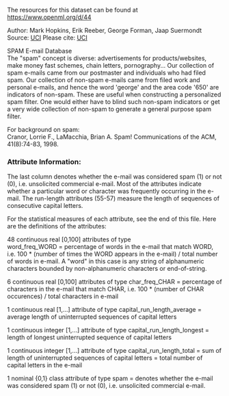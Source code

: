 The resources for this dataset can be found at https://www.openml.org/d/44

Author: Mark Hopkins, Erik Reeber, George Forman, Jaap Suermondt    
Source: [UCI](https://archive.ics.uci.edu/ml/datasets/spambase)
Please cite: [UCI](https://archive.ics.uci.edu/ml/citation_policy.html)

SPAM E-mail Database  
The "spam" concept is diverse: advertisements for products/websites, make money fast schemes, chain letters, pornography... Our collection of spam e-mails came from our postmaster and individuals who had filed spam.  Our collection of non-spam e-mails came from filed work and personal e-mails, and hence the word 'george' and the area code '650' are indicators of non-spam.  These are useful when constructing a personalized spam filter.  One would either have to blind such non-spam indicators or get a very wide collection of non-spam to generate a general purpose spam filter.
 
For background on spam:  
Cranor, Lorrie F., LaMacchia, Brian A.  Spam! Communications of the ACM, 41(8):74-83, 1998.  

### Attribute Information:  
The last column denotes whether the e-mail was considered spam (1) or not (0), i.e. unsolicited commercial e-mail. Most of the attributes indicate whether a particular word or character was frequently occurring in the e-mail. The run-length attributes (55-57) measure the length of sequences of consecutive capital letters.  

For the statistical measures of each attribute, see the end of this file. Here are the definitions of the attributes:  

48 continuous real [0,100] attributes of type  
word_freq_WORD = percentage of words in the e-mail that match WORD,  i.e. 100 * (number of times the WORD appears in the e-mail) / total number of words in e-mail.  A "word" in this case is any string of alphanumeric characters bounded by non-alphanumeric characters or end-of-string.
 
6 continuous real [0,100] attributes of type char_freq_CHAR = percentage of characters in the e-mail that match CHAR, i.e. 100 * (number of CHAR occurences) / total characters in e-mail
 
1 continuous real [1,...] attribute of type capital_run_length_average
 = average length of uninterrupted sequences of capital letters
 
1 continuous integer [1,...] attribute of type capital_run_length_longest
 = length of longest uninterrupted sequence of capital letters
 
1 continuous integer [1,...] attribute of type capital_run_length_total
 = sum of length of uninterrupted sequences of capital letters
 = total number of capital letters in the e-mail
 
1 nominal {0,1} class attribute of type spam
 = denotes whether the e-mail was considered spam (1) or not (0), 
 i.e. unsolicited commercial e-mail.  
